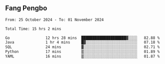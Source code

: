 ## Fang Pengbo

<!--START_SECTION:waka-->

```txt
From: 25 October 2024 - To: 01 November 2024

Total Time: 15 hrs 2 mins

Go                12 hrs 28 mins  ████████████████████▓░░░░   82.88 %
Java              1 hr 4 mins     █▓░░░░░░░░░░░░░░░░░░░░░░░   07.18 %
SQL               24 mins         ▓░░░░░░░░░░░░░░░░░░░░░░░░   02.71 %
Python            17 mins         ▒░░░░░░░░░░░░░░░░░░░░░░░░   01.89 %
YAML              16 mins         ▒░░░░░░░░░░░░░░░░░░░░░░░░   01.87 %
```

<!--END_SECTION:waka-->